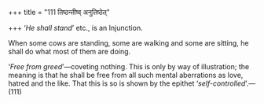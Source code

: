 +++
title = "111 तिष्ठन्तीष्व् अनुतिष्ठेत्"

+++
‘*He shall stand*’ etc., is an Injunction.

When some cows are standing, some are walking and some are sitting, he
shall do what most of them are doing.

‘*Free from greed*’—coveting nothing. This is only by way of
illustration; the meaning is that he shall be free from all such mental
aberrations as love, hatred and the like. That this is so is shown by
the epithet ‘*self-controlled*’.—(111)


